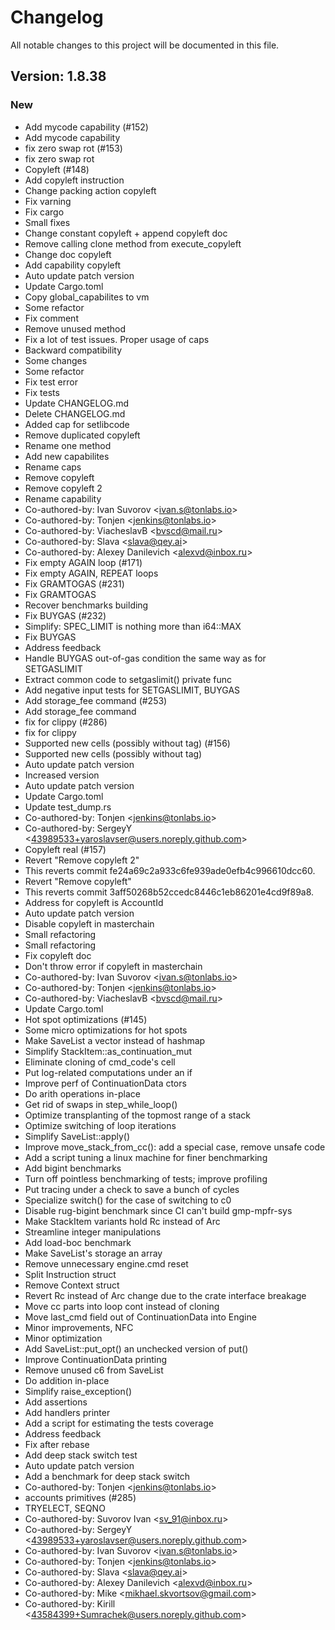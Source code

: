 # Changelog

All notable changes to this project will be documented in this file.

## Version: 1.8.38

### New
 - Add mycode capability (#152)
 - Add mycode capability
 - fix zero swap rot (#153)
 - fix zero swap rot
 - Copyleft (#148)
 - Add copyleft instruction
 - Change packing action copyleft
 - Fix varning
 - Fix cargo
 - Small fixes
 - Change constant copyleft + append copyleft doc
 - Remove calling clone method from execute_copyleft
 - Change doc copyleft
 - Add capability copyleft
 - Auto update patch version
 - Update Cargo.toml
 - Copy global_capabilites to vm
 - Some refactor
 - Fix comment
 - Remove unused method
 - Fix a lot of test issues. Proper usage of caps
 - Backward compatibility
 - Some changes
 - Some refactor
 - Fix test error
 - Fix tests
 - Update CHANGELOG.md
 - Delete CHANGELOG.md
 - Added cap for setlibcode
 - Remove duplicated copyleft
 - Rename one method
 - Add new capabilites
 - Rename caps
 - Remove copyleft
 - Remove copyleft 2
 - Rename capability
 - Co-authored-by: Ivan Suvorov &lt;ivan.s@tonlabs.io&gt;
 - Co-authored-by: Tonjen &lt;jenkins@tonlabs.io&gt;
 - Co-authored-by: ViacheslavB &lt;bvscd@mail.ru&gt;
 - Co-authored-by: Slava &lt;slava@qey.ai&gt;
 - Co-authored-by: Alexey Danilevich &lt;alexvd@inbox.ru&gt;
 - Fix empty AGAIN loop (#171)
 - Fix empty AGAIN, REPEAT loops
 - Fix GRAMTOGAS (#231)
 - Fix GRAMTOGAS
 - Recover benchmarks building
 - Fix BUYGAS (#232)
 - Simplify: SPEC_LIMIT is nothing more than i64::MAX
 - Fix BUYGAS
 - Address feedback
 - Handle BUYGAS out-of-gas condition the same way as for SETGASLIMIT
 - Extract common code to setgaslimit() private func
 - Add negative input tests for SETGASLIMIT, BUYGAS
 - Add storage_fee command (#253)
 - Add storage_fee command
 - fix for clippy (#286)
 - fix for clippy
 - Supported new cells (possibly without tag) (#156)
 - Supported new cells (possibly without tag)
 - Auto update patch version
 - Increased version
 - Auto update patch version
 - Update Cargo.toml
 - Update test_dump.rs
 - Co-authored-by: Tonjen &lt;jenkins@tonlabs.io&gt;
 - Co-authored-by: SergeyY &lt;43989533+yaroslavser@users.noreply.github.com&gt;
 - Copyleft real (#157)
 - Revert &quot;Remove copyleft 2&quot;
 - This reverts commit fe24a69c2a933c6fe939ade0efb4c996610dcc60.
 - Revert &quot;Remove copyleft&quot;
 - This reverts commit 3aff50268b52ccedc8446c1eb86201e4cd9f89a8.
 - Address for copyleft is AccountId
 - Auto update patch version
 - Disable copyleft in masterchain
 - Small refactoring
 - Small refactoring
 - Fix copyleft doc
 - Don&#x27;t throw error if copyleft in masterchain
 - Co-authored-by: Ivan Suvorov &lt;ivan.s@tonlabs.io&gt;
 - Co-authored-by: Tonjen &lt;jenkins@tonlabs.io&gt;
 - Co-authored-by: ViacheslavB &lt;bvscd@mail.ru&gt;
 - Update Cargo.toml
 - Hot spot optimizations (#145)
 - Some micro optimizations for hot spots
 - Make SaveList a vector instead of hashmap
 - Simplify StackItem::as_continuation_mut
 - Eliminate cloning of cmd_code&#x27;s cell
 - Put log-related computations under an if
 - Improve perf of ContinuationData ctors
 - Do arith operations in-place
 - Get rid of swaps in step_while_loop()
 - Optimize transplanting of the topmost range of a stack
 - Optimize switching of loop iterations
 - Simplify SaveList::apply()
 - Improve move_stack_from_cc(): add a special case, remove unsafe code
 - Add a script tuning a linux machine for finer benchmarking
 - Add bigint benchmarks
 - Turn off pointless benchmarking of tests; improve profiling
 - Put tracing under a check to save a bunch of cycles
 - Specialize switch() for the case of switching to c0
 - Disable rug-bigint benchmark since CI can&#x27;t build gmp-mpfr-sys
 - Make StackItem variants hold Rc instead of Arc
 - Streamline integer manipulations
 - Add load-boc benchmark
 - Make SaveList&#x27;s storage an array
 - Remove unnecessary engine.cmd reset
 - Split Instruction struct
 - Remove Context struct
 - Revert Rc instead of Arc change due to the crate interface breakage
 - Move cc parts into loop cont instead of cloning
 - Move last_cmd field out of ContinuationData into Engine
 - Minor improvements, NFC
 - Minor optimization
 - Add SaveList::put_opt() an unchecked version of put()
 - Improve ContinuationData printing
 - Remove unused c6 from SaveList
 - Do addition in-place
 - Simplify raise_exception()
 - Add assertions
 - Add handlers printer
 - Add a script for estimating the tests coverage
 - Address feedback
 - Fix after rebase
 - Add deep stack switch test
 - Auto update patch version
 - Add a benchmark for deep stack switch
 - Co-authored-by: Tonjen &lt;jenkins@tonlabs.io&gt;
 - accounts primitives (#285)
 - TRYELECT,  SEQNO
 - Co-authored-by: Suvorov Ivan &lt;sv_91@inbox.ru&gt;
 - Co-authored-by: SergeyY &lt;43989533+yaroslavser@users.noreply.github.com&gt;
 - Co-authored-by: Ivan Suvorov &lt;ivan.s@tonlabs.io&gt;
 - Co-authored-by: Tonjen &lt;jenkins@tonlabs.io&gt;
 - Co-authored-by: Slava &lt;slava@qey.ai&gt;
 - Co-authored-by: Alexey Danilevich &lt;alexvd@inbox.ru&gt;
 - Co-authored-by: Mike &lt;mikhael.skvortsov@gmail.com&gt;
 - Co-authored-by: Kirill &lt;43584399+Sumrachek@users.noreply.github.com&gt;



